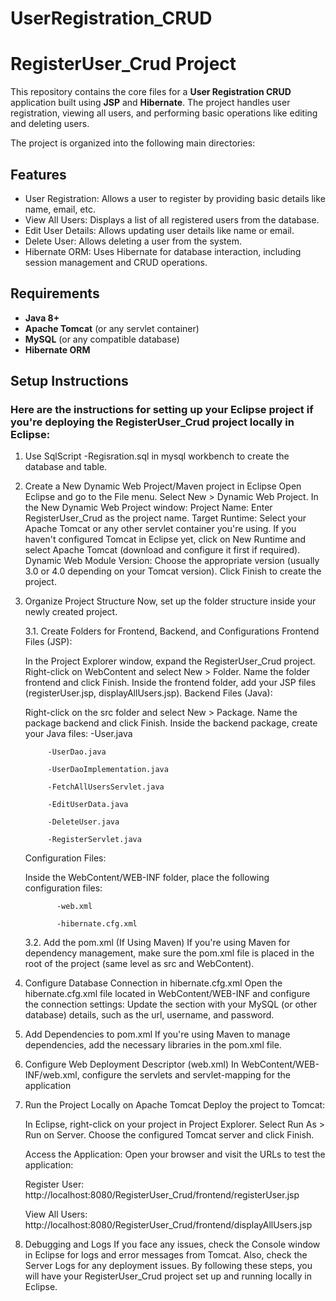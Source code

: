# UserRegistration_CRUD
# RegisterUser_Crud Project

This repository contains the core files for a **User Registration CRUD** application built using **JSP** and **Hibernate**. The project handles user registration, viewing all users, and performing basic operations like editing and deleting users.


The project is organized into the following main directories:
## Features

- User Registration: Allows a user to register by providing basic details like name, email, etc.
- View All Users: Displays a list of all registered users from the database.
- Edit User Details: Allows updating user details like name or email.
- Delete User: Allows deleting a user from the system.
- Hibernate ORM: Uses Hibernate for database interaction, including session management and CRUD operations.

## Requirements

- **Java 8+**
- **Apache Tomcat** (or any servlet container)
- **MySQL** (or any compatible database)
- **Hibernate ORM**

## Setup Instructions

### Here are the instructions for setting up your Eclipse project if you're deploying the RegisterUser_Crud project locally in Eclipse:
1. Use SqlScript 
        -Regisration.sql
      in mysql workbench to create the database and table.

      
2. Create a New Dynamic Web Project/Maven project in Eclipse
    Open Eclipse and go to the File menu.
    Select New > Dynamic Web Project.
    In the New Dynamic Web Project window:
    Project Name: Enter RegisterUser_Crud as the project name.
    Target Runtime: Select your Apache Tomcat or any other servlet container you're using.
    If you haven't configured Tomcat in Eclipse yet, click on New Runtime and select Apache Tomcat (download and configure it first if required).
    Dynamic Web Module Version: Choose the appropriate version (usually 3.0 or 4.0 depending on your Tomcat version).
  Click Finish to create the project.


4. Organize Project Structure
    Now, set up the folder structure inside your newly created project.

    3.1. Create Folders for Frontend, Backend, and Configurations
    Frontend Files (JSP):

    In the Project Explorer window, expand the RegisterUser_Crud project.
    Right-click on WebContent and select New > Folder.
    Name the folder frontend and click Finish.
    Inside the frontend folder, add your JSP files (registerUser.jsp, displayAllUsers.jsp).
    Backend Files (Java):

    Right-click on the src folder and select New > Package.
    Name the package backend and click Finish.
    Inside the backend package, create your Java files:
            -User.java
   
            -UserDao.java
   
            -UserDaoImplementation.java
   
            -FetchAllUsersServlet.java

            -EditUserData.java
   
            -DeleteUser.java
   
            -RegisterServlet.java
   
    Configuration Files:

    Inside the WebContent/WEB-INF folder, place the following configuration files:
   
              -web.xml
           
              -hibernate.cfg.xml
   
    3.2. Add the pom.xml (If Using Maven)
      If you're using Maven for dependency management, make sure the pom.xml file is placed in the root of the project (same level as src and WebContent).
5. Configure Database Connection in hibernate.cfg.xml
    Open the hibernate.cfg.xml file located in WebContent/WEB-INF and configure the connection settings:
    Update the <hibernate-configuration> section with your MySQL (or other database) details, such as the url, username, and password.
6. Add Dependencies to pom.xml
    If you're using Maven to manage dependencies, add the necessary libraries in the pom.xml file.
7. Configure Web Deployment Descriptor (web.xml)
    In WebContent/WEB-INF/web.xml, configure the servlets and servlet-mapping for the application
8. Run the Project Locally on Apache Tomcat
    Deploy the project to Tomcat:

    In Eclipse, right-click on your project in Project Explorer.
    Select Run As > Run on Server.
    Choose the configured Tomcat server and click Finish.
    
    Access the Application:
    Open your browser and visit the URLs to test the application:
   
    Register User: http://localhost:8080/RegisterUser_Crud/frontend/registerUser.jsp
   
    View All Users: http://localhost:8080/RegisterUser_Crud/frontend/displayAllUsers.jsp
9. Debugging and Logs
    If you face any issues, check the Console window in Eclipse for logs and error messages from Tomcat.
    Also, check the Server Logs for any deployment issues.
    By following these steps, you will have your RegisterUser_Crud project set up and running locally in Eclipse.
   
